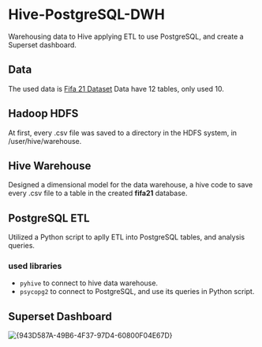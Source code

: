 # Hive-PostgreSQL-DWH
Warehousing data to Hive applying ETL to use PostgreSQL, and create a Superset dashboard.
## Data 
The used data is [Fifa 21 Dataset]([https://pages.github.com/](https://www.kaggle.com/datasets/kumudini77/cleaned-fifa-21-player-dataset))
Data have 12 tables, only used 10.
## Hadoop HDFS
At first, every .csv file was saved to a directory in the HDFS system, in /user/hive/warehouse.
## Hive Warehouse
Designed a dimensional model for the data warehouse, a hive code to save every .csv file to a table in the created **fifa21** database.
## PostgreSQL ETL
Utilized a Python script to aplly ETL into PostgreSQL tables, and analysis queries. 
### used libraries
+ `pyhive` to connect to hive data warehouse.
+ `psycopg2` to connect to PostgreSQL, and use its queries in Python script.
## Superset Dashboard
![{943D587A-49B6-4F37-97D4-60800F04E67D}](https://github.com/user-attachments/assets/e51dd34f-1fac-48c7-8376-c8a93d41ad37)


